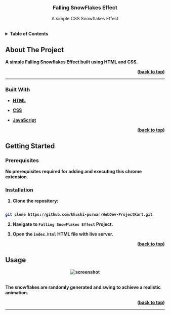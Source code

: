 
  

<h3  align="center">Falling SnowFlakes Effect</h3>

  

<p  align="center">
A simple CSS Snowflakes Effect
</p>
<br>


<details>
  <summary><b>Table of Contents</summary>
  <ol>
    <li>
      <a href="#about-the-project">About The Project</a>
      <ul>
        <li><a href="#built-with">Built With</a></li>
      </ul>
    </li>
    <li>
      <a href="#getting-started">Getting Started</a>
      <ul>
        <li><a href="#prerequisites">Prerequisites</a></li>
   </ul>
    </li>
    <li><a href="#usage">Usage</a></li>
     </li>
  
  
  </ol>
</details>

  

## About The Project

A simple Falling Snowflakes Effect built using HTML and CSS. 

<p  align="right">(<a  href="#top">back to top</a>)</p>

<hr>

  

### Built With

  

* [HTML](https://developer.mozilla.org/en-US/docs/Web/HTML)

* [CSS](https://developer.mozilla.org/en-US/docs/Web/CSS)

* [JavaScript](https://www.javascript.com/)

  

<p  align="right">(<a  href="#top">back to top</a>)</p>

  

## Getting Started

### Prerequisites

No prerequisites required for adding and executing this chrome extension.

### Installation

  

1. Clone the repository:

```sh

git clone https://github.com/khushi-purwar/WebDev-ProjectKart.git

```

2. Navigate to `Falling SnowFlakes Effect` Project.

3. Open the `index.html` HTML file with live server.

  
  

<p  align="right">(<a  href="#top">back to top</a>)</p>

  

## Usage

<div  align="center">
<img  src="https://raw.githubusercontent.com/LiQuiD-404/WebDev-ProjectKart/Tertiary-branch/Falling%20SnowFlakes%20Effect/snips/snip1.png"  alt="screenshot" >
 <br> <br>

</div>

The snowflakes are randomly generated and swing to achieve a realistic animation.


  
  

<p  align="right">(<a  href="#top">back to top</a>)</p>

  
  
  
  
  <hr>
  

